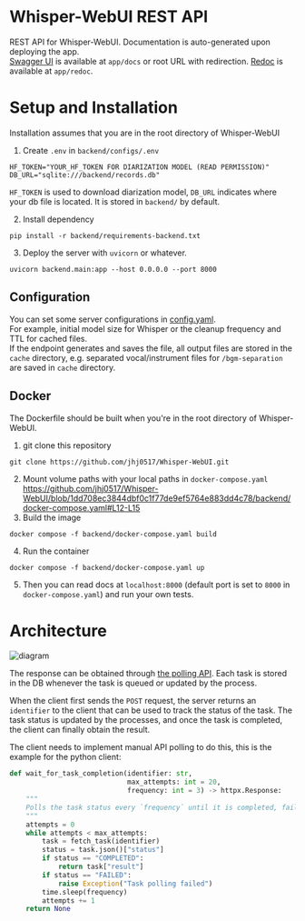# Whisper-WebUI REST API
REST API for Whisper-WebUI. Documentation is auto-generated upon deploying the app.
<br>[Swagger UI](https://github.com/swagger-api/swagger-ui) is available at `app/docs` or root URL with redirection. [Redoc](https://github.com/Redocly/redoc) is available at `app/redoc`.

# Setup and Installation

Installation assumes that you are in the root directory of Whisper-WebUI

1. Create `.env` in `backend/configs/.env`
```
HF_TOKEN="YOUR_HF_TOKEN FOR DIARIZATION MODEL (READ PERMISSION)"
DB_URL="sqlite:///backend/records.db"
```
`HF_TOKEN` is used to download diarization model, `DB_URL` indicates where your db file is located. It is stored in `backend/` by default.

2. Install dependency
```
pip install -r backend/requirements-backend.txt
```

3. Deploy the server with `uvicorn` or whatever. 
```
uvicorn backend.main:app --host 0.0.0.0 --port 8000
```

## Configuration
You can set some server configurations in [config.yaml](https://github.com/jhj0517/Whisper-WebUI/blob/feature/add-api/backend/configs/config.yaml).
<br>For example, initial model size for Whisper or the cleanup frequency and TTL for cached files.
<br>If the endpoint generates and saves the file, all output files are stored in the `cache` directory, e.g. separated vocal/instrument files for `/bgm-separation` are saved in `cache` directory.

## Docker
The Dockerfile should be built when you're in the root directory of Whisper-WebUI.

1. git clone this repository
```
git clone https://github.com/jhj0517/Whisper-WebUI.git
```
2. Mount volume paths with your local paths in `docker-compose.yaml`
https://github.com/jhj0517/Whisper-WebUI/blob/1dd708ec3844dbf0c1f77de9ef5764e883dd4c78/backend/docker-compose.yaml#L12-L15
3. Build the image
```
docker compose -f backend/docker-compose.yaml build
```
4. Run the container
```
docker compose -f backend/docker-compose.yaml up
```

5. Then you can read docs at `localhost:8000` (default port is set to `8000` in `docker-compose.yaml`) and run your own tests. 


# Architecture

![diagram](https://github.com/user-attachments/assets/37d2ab2d-4eb4-4513-bb7b-027d0d631971)

The response can be obtained through [the polling API](https://docs.oracle.com/en/cloud/saas/marketing/responsys-develop/API/REST/Async/asyncApi-v1.3-requests-requestId-get.htm).
Each task is stored in the DB whenever the task is queued or updated by the process.

When the client first sends the `POST` request, the server returns an `identifier` to the client that can be used to track the status of the task. The task status is updated by the processes, and once the task is completed,  the client can finally obtain the result.

The client needs to implement manual API polling to do this, this is the example for the python client:
```python
def wait_for_task_completion(identifier: str,
                             max_attempts: int = 20,
                             frequency: int = 3) -> httpx.Response:
    """
    Polls the task status every `frequency` until it is completed, failed, or the `max_attempts` are reached.
    """
    attempts = 0
    while attempts < max_attempts:
        task = fetch_task(identifier)
        status = task.json()["status"]
        if status == "COMPLETED":
            return task["result"]
        if status == "FAILED":
            raise Exception("Task polling failed")
        time.sleep(frequency)
        attempts += 1
    return None
```
